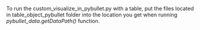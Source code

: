 To run the custom_visualize_in_pybullet.py with a table, put the files located in table_object_pybullet folder into the location you get when running _pybullet_data.getDataPath()_ function.